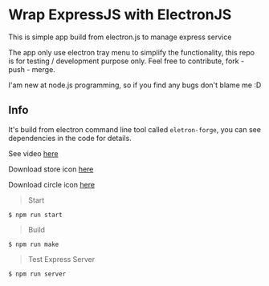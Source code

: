 # Wrap ExpressJS with ElectronJS

This is simple app build from electron.js to manage express service

The app only use electron tray menu to simplify the functionality, this repo is for testing / development purpose only. Feel free to contribute, fork - push - merge.

I'am new at node.js programming, so if you find any bugs don't blame me :D

## Info
It's build from electron command line tool called `eletron-forge`, you can see dependencies in the code for details.

See video [here](https://www.youtube.com/watch?v=vxm9y_RQw5w)

Download store icon [here](https://freeicons.io/business-collection-icon/store-icon-22338)

Download circle icon [here](https://www.iconsdb.com/custom-color/circle-icon.html)



> Start

```$ npm run start ```

> Build

```$ npm run make ```


> Test Express Server

```$ npm run server ```